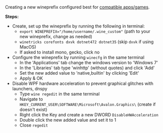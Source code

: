 Creating a new wineprefix configured best for [compatible apps/games](https://github.com/Mantas-2155X/illusion-wine-guide/blob/master/parts/notes.md).

**Steps:**
* Create, set up the wineprefix by running the following in terminal:
  * `export WINEPREFIX="/home/username/.wine_custom"` (path to your new wineprefix, change as needed)
  * `winetricks corefonts dxvk dotnet472 dotnet35`    (skip `dxvk` if using MacOS)
  * If asked to install mono, gecko, click no
* Configure the wineprefix by running `winecfg` in the same terminal
  * In the 'Applications' tab change the windows version to 'Windows 7'
  * In the 'Libraries' tab type 'winhttp' (without quotes) and click 'Add'
  * Set the new added value to 'native,builtin' by clicking 'Edit'
  * Apply & OK
* Disable WPF hardware acceleration to prevent graphical glitches with launchers, dnspy
  * Type `wine regedit` in the same terminal
  * Navigate to `HKEY_CURRENT_USER\SOFTWARE\Microsoft\Avalon.Graphics\` (create if doesn't exist)
  * Right click the Key and create a new DWORD `DisableHWAcceleration`
  * Double click the new added value and set it to 1
  * Close `regedit`
